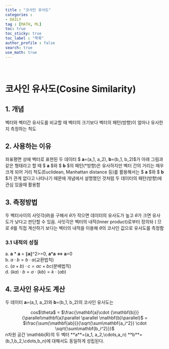 ```yaml
---
title : "코사인 유사도"
categories :
- DAILY
tag : [MATH, ML]
toc: true
toc_sticky: true
toc_label : "목록"
author_profile : false
search: true
use_math: true
---
```

<br/>

# 코사인 유사도(Cosine Similarity)


## 1. 개념  
벡터와 벡터간 유사도를 비교할 때 벡터의 크기보다 벡터의 패턴(방향)이 얼마나 유사한지 측정하는 척도 

## 2. 사용하는 이유
좌표평면 상에 벡터로 표현된 두 데이터 $ **a**=(a_1, a_2), **b**=(b_1, b_2)$가 아래 그림과 같은 형태라고 할 때 $ **a** $와 $ **b** $의 패턴(*방향)은 유사하지만 벡터 간의 거리는 매우 크게 되어 거리 척도(Euclidean, Manhattan distance 등)를 활용해서는 $ **a** $와 $ **b** $가 관계 없다고 나타나기 때문에 개념에서 설명했던 것처럼 두 데이터의 패턴(방향)에 관심 있을때 활용함


## 3. 측정방법
두 벡터사이의 사잇각($\theta$)을 구해서 $\theta$가 작으면 데이터의 유사도가 높고 $\theta$가 크면 유사도가 낮다고 판단할 수 있음. 사잇각은 벡터의 내적(Inner product)로부터 정의돠ㅣ므로 $\theta$를 직접 계산하기 보다는 벡터의 내적을 이용해 $\theta$의 코사인 값으로 유사도를 측정함


### 3.1 내적의 성질
a. **a** * **a** = $\parallel$**a**$\parallel$^2>=0, **a*****a** $\Leftrightarrow$ **a**=0   
b. $a \cdot b = b\cdot a$(교환법칙)  
c. $(a+b)\cdot c = ac+bc$(분배법칙)  
d. $(ka)\cdot b = a\cdot (kb) = k\cdot(ab)$

## 4. 코사인 유사도 계산 
두 데이터 **a**=(a_1, a_2)와 **b**=(b_1, b_2)의 코사인 유사도는   
 <center> cos$\theta$ = $\frac{\mathbf{a}\cdot {\mathbf{b}}}{\parallel\mathbf{a}\parallel \parallel \mathbf{b}\parallel}$ = $\frac{\sum(\mathbf{ab})}{\sqrt{\sum\mathbf{a_i^2}} \cdot \sqrt{\sum\mathbf{b_i^2}}}$   </center>  
n차원 공간 \mathbb{R}의 두 벡터 **a**=(a_1, a_2,\cdots,a_n) **b**=(b_1,b_2,\cdots,b_n)에 대해서도 동일하게 성립된다. 